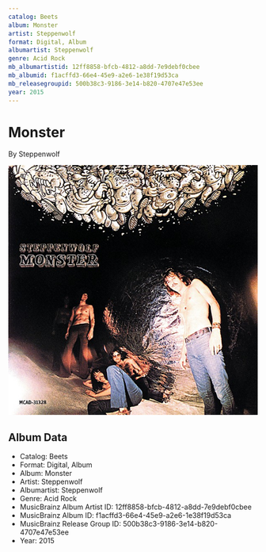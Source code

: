 ```yaml
---
catalog: Beets
album: Monster
artist: Steppenwolf
format: Digital, Album
albumartist: Steppenwolf
genre: Acid Rock
mb_albumartistid: 12ff8858-bfcb-4812-a8dd-7e9debf0cbee
mb_albumid: f1acffd3-66e4-45e9-a2e6-1e38f19d53ca
mb_releasegroupid: 500b38c3-9186-3e14-b820-4707e47e53ee
year: 2015
---
```


# Monster

By Steppenwolf

![](../../assets/beetscovers/Steppenwolf-Monster.jpg)

## Album Data

- Catalog: Beets
- Format: Digital, Album
- Album: Monster
- Artist: Steppenwolf
- Albumartist: Steppenwolf
- Genre: Acid Rock
- MusicBrainz Album Artist ID: 12ff8858-bfcb-4812-a8dd-7e9debf0cbee
- MusicBrainz Album ID: f1acffd3-66e4-45e9-a2e6-1e38f19d53ca
- MusicBrainz Release Group ID: 500b38c3-9186-3e14-b820-4707e47e53ee
- Year: 2015

